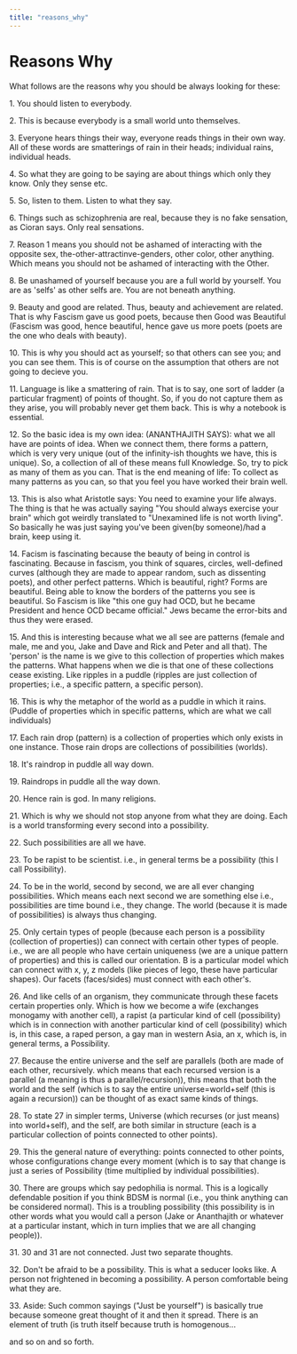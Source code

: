 ```yaml
---
title: "reasons_why"
---
```


# Reasons Why

What follows are the reasons why you should be always looking for these:

1\. You should listen to everybody.

2\. This is because everybody is a small world unto themselves.

3\. Everyone hears things their way, everyone reads things in their own
way. All of these words are smatterings of rain in their heads;
individual rains, individual heads.

4\. So what they are going to be saying are about things which only they
know. Only they sense etc.

5\. So, listen to them. Listen to what they say.

6\. Things such as schizophrenia are real, because they is no fake
sensation, as Cioran says. Only real sensations.

7\. Reason 1 means you should not be ashamed of interacting with the
opposite sex, the-other-attractinve-genders, other color, other
anything. Which means you should not be ashamed of interacting with the
Other.

8\. Be unashamed of yourself because you are a full world by yourself.
You are as 'selfs' as other selfs are. You are not beneath anything.

9\. Beauty and good are related. Thus, beauty and achievement are
related. That is why Fascism gave us good poets, because then Good was
Beautiful (Fascism was good, hence beautiful, hence gave us more poets
(poets are the one who deals with beauty).

10\. This is why you should act as yourself; so that others can see you;
and you can see them. This is of course on the assumption that others
are not going to decieve you.

11\. Language is like a smattering of rain. That is to say, one sort of
ladder (a particular fragment) of points of thought. So, if you do not
capture them as they arise, you will probably never get them back. This
is why a notebook is essential.

12\. So the basic idea is my own idea: (ANANTHAJITH SAYS): what we all
have are points of idea. When we connect them, there forms a pattern,
which is very very unique (out of the infinity-ish thoughts we have,
this is unique). So, a collection of all of these means full Knowledge.
So, try to pick as many of them as you can. That is the end meaning of
life: To collect as many patterns as you can, so that you feel you have
worked their brain well.

13\. This is also what Aristotle says: You need to examine your life
always. The thing is that he was actually saying "You should always
exercise your brain" which got weirdly translated to "Unexamined life is
not worth living". So basically he was just saying you've been given(by
someone)/had a brain, keep using it.

14\. Facism is fascinating because the beauty of being in control is
fascinating. Because in fascism, you think of squares, circles,
well-defined curves (although they are made to appear random, such as
dissenting poets), and other perfect patterns. Which is beautiful,
right? Forms are beautiful. Being able to know the borders of the
patterns you see is beautiful. So Fascism is like "this one guy had OCD,
but he became President and hence OCD became official." Jews became the
error-bits and thus they were erased.

15\. And this is interesting because what we all see are patterns
(female and male, me and you, Jake and Dave and Rick and Peter and all
that). The 'person' is the name is we give to this collection of
properties which makes the patterns. What happens when we die is that
one of these collections cease existing. Like ripples in a puddle
(ripples are just collection of properties; i.e., a specific pattern, a
specific person).

16\. This is why the metaphor of the world as a puddle in which it
rains. (Puddle of properties which in specific patterns, which are what
we call individuals)

17\. Each rain drop (pattern) is a collection of properties which only
exists in one instance. Those rain drops are collections of
possibilities (worlds).

18\. It's raindrop in puddle all way down.

19\. Raindrops in puddle all the way down.

20\. Hence rain is god. In many religions.

21\. Which is why we should not stop anyone from what they are doing.
Each is a world transforming every second into a possibility.

22\. Such possibilities are all we have.

23\. To be rapist to be scientist. i.e., in general terms be a
possibility (this I call Possibility).

24\. To be in the world, second by second, we are all ever changing
possibilities. Which means each next second we are something else i.e.,
possibilities are time bound i.e., they change. The world (because it is
made of possibilities) is always thus changing.

25\. Only certain types of people (because each person is a possibility
(collection of properties)) can connect with certain other types of
people. i.e., we are all people who have certain uniqueness (we are a
unique pattern of properties) and this is called our orientation. B is a
particular model which can connect with x, y, z models (like pieces of
lego, these have particular shapes). Our facets (faces/sides) must
connect with each other's.

26\. And like cells of an organism, they communicate through these
facets certain properties only. Which is how we become a wife (exchanges
monogamy with another cell), a rapist (a particular kind of cell
(possibility) which is in connection with another particular kind of
cell (possibility) which is, in this case, a raped person, a gay man in
western Asia, an x, which is, in general terms, a Possibility.

27\. Because the entire universe and the self are parallels (both are
made of each other, recursively. which means that each recursed version
is a parallel (a meaning is thus a parallel/recursion)), this means that
both the world and the self (which is to say the entire
universe=world+self (this is again a recursion)) can be thought of as
exact same kinds of things.

28\. To state 27 in simpler terms, Universe (which recurses (or just
means) into world+self), and the self, are both similar in structure
(each is a particular collection of points connected to other points).

29\. This the general nature of everything: points connected to other
points, whose configurations change every moment (which is to say that
change is just a series of Possibility (time multiplied by individual
possibilities).

30\. There are groups which say pedophilia is normal. This is a
logically defendable position if you think BDSM is normal (i.e., you
think anything can be considered normal). This is a troubling
possibility (this possibility is in other words what you would call a
person (Jake or Ananthajith or whatever at a particular instant, which
in turn implies that we are all changing people)).

31\. 30 and 31 are not connected. Just two separate thoughts.

32\. Don't be afraid to be a possibility. This is what a seducer looks
like. A person not frightened in becoming a possibility. A person
comfortable being what they are.

33\. Aside: Such common sayings ("Just be yourself") is basically true
because someone great thought of it and then it spread. There is an
element of truth (is truth itself because truth is homogenous...

and so on and so forth.
